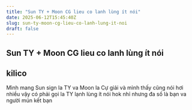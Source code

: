 ```yaml
---
title: "Sun TY + Moon CG lieu co lanh lùng ít nói"
date: 2025-06-12T15:45:40Z
slug: sun-ty-moon-cg-lieu-co-lanh-lung-it-noi
draft: false
---
```


## Sun TY + Moon CG lieu co lanh lùng ít nói

## kilico

Mình mang Sun sign la TY va Moon la Cự giải và mình thấy cũng nói hơi nhiều vậy có phải gọi la TY lạnh lùng ít nói hok nhỉ nhưng đa số là bạn va người mún kết bạn